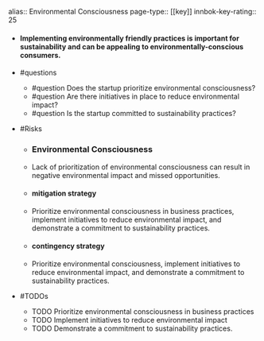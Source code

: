 alias:: Environmental Consciousness
page-type:: [[key]]
innbok-key-rating:: 25
- #### Implementing environmentally friendly practices is important for sustainability and can be appealing to environmentally-conscious consumers.
- #questions
  - #question Does the startup prioritize environmental consciousness?
  - #question Are there initiatives in place to reduce environmental impact?
  - #question Is the startup committed to sustainability practices?
- #Risks

  - ### Environmental Consciousness
  - Lack of prioritization of environmental consciousness can result in negative environmental impact and missed opportunities.
  - #### mitigation strategy
  - Prioritize environmental consciousness in business practices, implement initiatives to reduce environmental impact, and demonstrate a commitment to sustainability practices.
  - #### contingency strategy
  - Prioritize environmental consciousness, implement initiatives to reduce environmental impact, and demonstrate a commitment to sustainability practices.
- #TODOs
  - TODO Prioritize environmental consciousness in business practices
  - TODO  Implement initiatives to reduce environmental impact
  - TODO  Demonstrate a commitment to sustainability practices.


